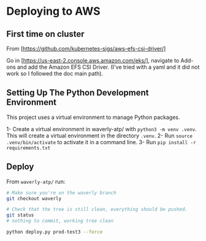 # Deploying to AWS

## First time on cluster

From [https://github.com/kubernetes-sigs/aws-efs-csi-driver/]

Go in [https://us-east-2.console.aws.amazon.com/eks/], navigate to Add-ons and add the Amazon EFS CSI Driver. (I've tried with a yaml and it did not work so I followed the doc main path).

## Setting Up The Python Development Environment

This project uses a virtual environment to manage Python packages.

1- Create a virtual environment in waverly-atp/ with `python3 -m venv .venv`. This will create a virtual environment in the directory `.venv`.
2- Run `source .venv/bin/activate` to activate it in a command line.
3- Run `pip install -r requirements.txt`

## Deploy

From `waverly-atp/` run:

```bash
# Make sure you're on the waverly branch
git checkout waverly

# Check that the tree is still clean, everything should be pushed.
git status
# nothing to commit, working tree clean

python deploy.py prod-test3 --force
```
